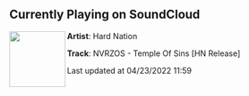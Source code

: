 ## Currently Playing on SoundCloud

[<img align="left" width="100" src="https://i1.sndcdn.com/artworks-4nc52F9OgpFtVxyF-vBga9g-t500x500.jpg">](https://soundcloud.com/allhardnation/temple-of-sins)

**Artist**: Hard Nation 

**Track**: NVRZOS - Temple Of Sins [HN Release]

Last updated at 04/23/2022 11:59
